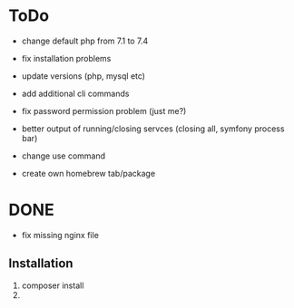 ToDo
=====

- change default php from 7.1 to 7.4
- fix installation problems
- update versions (php, mysql etc)
- add additional cli commands
- fix password permission problem (just me?)
- better output of running/closing servces (closing all, symfony process bar)
- change use command


- create own homebrew tab/package

DONE
=====
- fix missing nginx file 



## Installation
1. composer install
2. 
